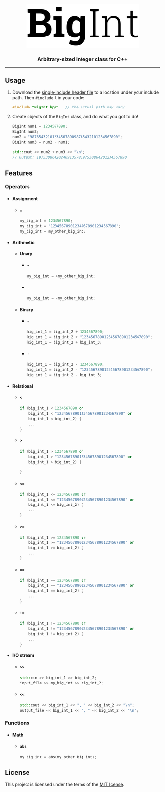 <p align="center">
  <img alt="BigInt" src="logo.png">
</p>
<h3 align="center">Arbitrary-sized integer class for C++</h3>

---

## Usage
1. Download the [single-include header file](../../releases) to a location under
    your include path. Then `#include` it in your code:
    ```C++
    #include "BigInt.hpp"   // the actual path may vary
    ```

1. Create objects of the `BigInt` class, and do what you got to do!
    ```C++
    BigInt num1 = 1234567890;
    BigInt num2;
    num2 = "9876543210123456789098765432101234567890";
    BigInt num3 = num2 - num1;

    std::cout << num2 + num3 << "\n";
    // Output: 19753086420246913578197530864201234567890
    ```

## Features
### Operators
* #### Assignment
  * #### `=`
    ```C++
    my_big_int = 1234567890;
    my_big_int = "123456789012345678901234567890";
    my_big_int = my_other_big_int;
    ```
* #### Arithmetic
  * #### Unary
    * #### `+`
      ```C++
      my_big_int = +my_other_big_int;
      ```
    * #### `-`
      ```C++
      my_big_int = -my_other_big_int;
      ```
  * #### Binary
    * #### `+`
      ```C++
      big_int_1 = big_int_2 + 1234567890;
      big_int_1 = big_int_2 + "123456789012345678901234567890";
      big_int_1 = big_int_2 + big_int_3;
      ```
    * #### `-`
      ```C++
      big_int_1 = big_int_2 - 1234567890;
      big_int_1 = big_int_2 - "123456789012345678901234567890";
      big_int_1 = big_int_2 - big_int_3;
      ```
* #### Relational
  * #### `<`
    ```C++
    if (big_int_1 < 1234567890 or
        big_int_1 < "123456789012345678901234567890" or
        big_int_1 < big_int_2) {
        ...
    }
    ```
  * #### `>`
    ```C++
    if (big_int_1 > 1234567890 or
        big_int_1 > "123456789012345678901234567890" or
        big_int_1 > big_int_2) {
        ...
    }
    ```
  * #### `<=`
    ```C++
    if (big_int_1 <= 1234567890 or
        big_int_1 <= "123456789012345678901234567890" or
        big_int_1 <= big_int_2) {
        ...
    }
    ```
  * #### `>=`
    ```C++
    if (big_int_1 >= 1234567890 or
        big_int_1 >= "123456789012345678901234567890" or
        big_int_1 >= big_int_2) {
        ...
    }
    ```
  * #### `==`
    ```C++
    if (big_int_1 == 1234567890 or
        big_int_1 == "123456789012345678901234567890" or
        big_int_1 == big_int_2) {
        ...
    }
    ```
  * #### `!=`
    ```C++
    if (big_int_1 != 1234567890 or
        big_int_1 != "123456789012345678901234567890" or
        big_int_1 != big_int_2) {
        ...
    }
    ```
* #### I/O stream
  * #### `>>`
    ```C++
    std::cin >> big_int_1 >> big_int_2;
    input_file >> my_big_int >> big_int_2;
    ```
  * #### `<<`
    ```C++
    std::cout << big_int_1 << ", " << big_int_2 << "\n";
    output_file << big_int_1 << ", " << big_int_2 << "\n";
    ```

### Functions
* #### Math
  * #### `abs`
    ```C++
    my_big_int = abs(my_other_big_int);
    ```

## License
This project is licensed under the terms of the [MIT license](LICENSE).
